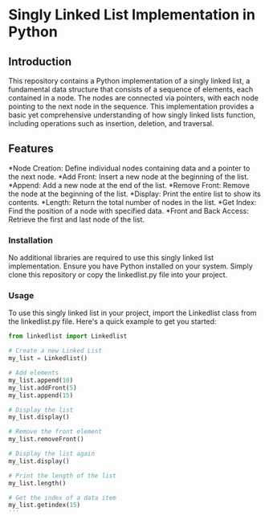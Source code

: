 # Singly Linked List Implementation in Python
## Introduction
This repository contains a Python implementation of a singly linked list, a fundamental data structure that consists of a sequence of elements, each contained in a node. The nodes are connected via pointers, with each node pointing to the next node in the sequence. This implementation provides a basic yet comprehensive understanding of how singly linked lists function, including operations such as insertion, deletion, and traversal.

## Features
*Node Creation: Define individual nodes containing data and a pointer to the next node.
*Add Front: Insert a new node at the beginning of the list.
*Append: Add a new node at the end of the list.
*Remove Front: Remove the node at the beginning of the list.
*Display: Print the entire list to show its contents.
*Length: Return the total number of nodes in the list.
*Get Index: Find the position of a node with specified data.
*Front and Back Access: Retrieve the first and last node of the list.

### Installation
No additional libraries are required to use this singly linked list implementation. Ensure you have Python installed on your system. Simply clone this repository or copy the linkedlist.py file into your project.

### Usage
To use this singly linked list in your project, import the Linkedlist class from the linkedlist.py file. Here's a quick example to get you started:
``` Python
from linkedlist import Linkedlist

# Create a new Linked List
my_list = Linkedlist()

# Add elements
my_list.append(10)
my_list.addFront(5)
my_list.append(15)

# Display the list
my_list.display()

# Remove the front element
my_list.removeFront()

# Display the list again
my_list.display()

# Print the length of the list
my_list.length()

# Get the index of a data item
my_list.getindex(15)
'''
